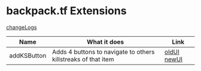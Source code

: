 # backpack.tf Extensions

[changeLogs](./changeLog.md)

|Name| What it does| Link|
|-|-|-|
|addKSButton|Adds 4 buttons to navigate to others killstreaks of that item|[oldUI](./oldUI/addKSButton/) [newUI](./newUI/addKSButton/)|